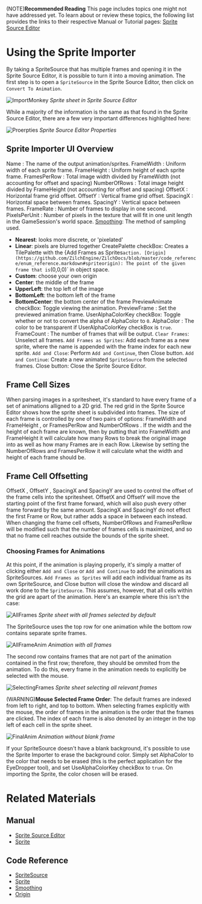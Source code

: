 (NOTE)**Recommended Reading** This page includes topics one might not have addressed yet. To learn about or review these topics, the following list provides the links to their respective Manual or Tutorial pages: [Sprite Source Editor](https://github.com/ZilchEngine/ZilchDocs/blob/master/zero_editor_documentation/zeromanual/graphics/sprites/spritesourceeditor.markdown)

 # Using the Sprite Importer
By taking a SpriteSource that has multiple frames and opening it in the Sprite Source Editor, it is possible to turn it into a moving animation. The first step is to open a `SpriteSource` in the Sprite Source Editor, then click on `Convert To Animation`. 



![ImportMonkey](https://media.githubusercontent.com/media/ZilchEngine/ZilchFiles/master/doc_files/47816.png) *Sprite sheet in Sprite Source Editor*


While a majority of the information is the same as that found in the Sprite Source Editor, there are a few very important differences highlighted here:



![Proerpties](https://media.githubusercontent.com/media/ZilchEngine/ZilchFiles/master/doc_files/47804.png) *Sprite Source Editor Properties*


 ##  Sprite Importer UI Overview
Name : The name of the output animation/sprites.
FrameWidth : Uniform width of each sprite frame.
FrameHeight : Uniform height of each sprite frame.
FramesPerRow : Total image width divided by FrameWidth  (not accounting for offset and spacing)
NumberOfRows : Total image height divided by FrameHeight  (not accounting for offset and spacing)
OffsetX : Horizontal frame grid offset.
OffsetY : Vertical frame grid offset.
SpacingX : Horizontal space between frames.
SpacingY : Vertical space between frames.
FrameRate : Number of frames to display in one second.
PixelsPerUnit : Number of pixels in the texture that will fit in one unit length in the GameSession's world space.
[Smoothing](https://github.com/ZilchEngine/ZilchDocs/blob/master/code_reference/enum_reference.markdown#spritesampling): The method of sampling used.
* **Nearest**: looks more discrete, or 'pixelated'
* **Linear**: pixels are blurred together
CreatePalette checkBox: Creates a TilePalette with the {Add Frames as Sprites` action.
[Origin](https://github.com/ZilchEngine/ZilchDocs/blob/master/code_reference/enum_reference.markdown#spriteorigin): The point of the given frame that is `(0,0,0)` in object space.
* **Custom**: choose your own origin
* **Center**: the middle of the frame
* **UpperLeft**: the top left of the image
* **BottomLeft**: the bottom left of the frame
* **BottomCenter**: the bottom center of the frame
PreviewAnimate checkBox: Toggle viewing the animation.
PreviewFrame : Set the previewed animation frame.
UserAlphaColorKey checkBox: Toggle whether or not to convert the alpha of AlphaColor  to `0`.
AlphaColor : The color to be transparent if UserAlphaColorKey checkBox is `true`.
FrameCount : The number of frames that will be output.
`Clear Frames`: Unselect all frames.
`Add Frames as Sprites`: Add each frame as a new sprite, where the name is appended with the frame index for each new sprite.
`Add and Close`: Perform `Add and Continue`, then Close button.
`Add and Continue`: Create a new animated `SpriteSource` from the selected frames.
Close button: Close the Sprite Source Editor.

 ##  Frame Cell Sizes
When parsing images in a spritesheet, it's standard to have every frame of a set of animations alligned to a 2D grid.  The red grid in the Sprite Source Editor shows how the sprite sheet is subdivided into frames.  The size of each frame is controlled by one of two pairs of options:  FrameWidth  and FrameHeight , or FramesPerRow  and NumberOfRows . If the width and the height of each frame are known, then by putting that into FrameWidth  and FrameHeight  it will calculate how many Rows to break the original image into as well as how many Frames are in each Row. Likewise by setting the NumberOfRows  and FramesPerRow  it will calculate what the width and height of each frame should be.

 ##  Frame Cell Offsetting
OffsetX , OffsetY , SpacingX  and SpacingY  are used to control the offset of the frame cells into the spritesheet. OffsetX  and OffsetY  will move the starting point of the first frame forward, which will also push every other frame forward by the same amount.  SpacingX  and SpacingY  do not effect the first Frame or Row, but rather adds a space in between each instead.  When changing the frame cell offsets, NumberOfRows  and FramesPerRow  will be modified such that the number of frames cells is maximized, and so that no frame cell reaches outside the bounds of the sprite sheet.


###  Choosing Frames for Animations

At this point, if the animation is playing properly, it's simply a matter of clicking either `Add and Close` or `Add and Continue` to add the animations as SpriteSources. `Add Frames as Sprites` will add each individual frame as its own SpriteSource, and Close button will close the window and discard all work done to the `SpriteSource`. This assumes, however, that all cells within the grid are apart of the animation.  Here's an example where this isn't the case:



![AllFrames](https://media.githubusercontent.com/media/ZilchEngine/ZilchFiles/master/doc_files/47806.png) *Sprite sheet with all frames selected by default*


The SpriteSource uses the top row for one animation while the bottom row contains separate sprite frames.



![AllFrameAnim](https://media.githubusercontent.com/media/ZilchEngine/ZilchFiles/master/doc_files/47810.gif) *Animation with all frames*


The second row contains frames that are not part of the animation contained in the first row; therefore, they should be ommited from the animation.  To do this, every frame in the animation needs to explicitly be selected with the mouse.  



![SelectingFrames](https://media.githubusercontent.com/media/ZilchEngine/ZilchFiles/master/doc_files/47812.gif) *Sprite sheet selecting all relevant frames*


(WARNING)**Mouse Selected Frame Order**: The default frames are indexed from left to right, and top to bottom.  When selecting frames explicitly with the mouse, the order of frames in the animation is the order that the frames are clicked.  The index of each frame is also denoted by an integer in the top left of each cell in the sprite sheet.



![FinalAnim](https://media.githubusercontent.com/media/ZilchEngine/ZilchFiles/master/doc_files/47814.gif) *Animation without blank frame*


If your SpriteSource doesn't have a blank background, it's possible to use the Sprite Importer to erase the background color. Simply set AlphaColor  to the color that needs to be erased (this is the perfect application for the EyeDropper tool), and set UseAlphaColorKey checkBox to `true`. On importing the Sprite, the color chosen will be erased. 

 # Related Materials
 ## Manual
- [Sprite Source Editor](https://github.com/ZilchEngine/ZilchDocs/blob/master/zero_editor_documentation/zeromanual/graphics/sprites/spritesourceeditor.markdown)
- [Sprite](https://github.com/ZilchEngine/ZilchDocs/blob/master/zero_editor_documentation.markdown)

 ## Code Reference
- [SpriteSource](https://github.com/ZilchEngine/ZilchDocs/blob/master/zero_editor_documentation/code_reference/class_reference/spritesource.markdown)
- [Sprite](https://github.com/ZilchEngine/ZilchDocs/blob/master/zero_editor_documentation/code_reference/class_reference/sprite.markdown)
- [Smoothing](https://github.com/ZilchEngine/ZilchDocs/blob/master/code_reference/enum_reference.markdown#spritesampling)
- [Origin](https://github.com/ZilchEngine/ZilchDocs/blob/master/code_reference/enum_reference.markdown#spriteorigin) 

 